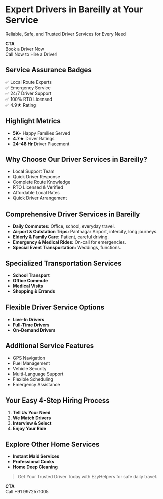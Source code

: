 # Expert Drivers in Bareilly at Your Service

Reliable, Safe, and Trusted Driver Services for Every Need

**CTA**  
Book a Driver Now  
Call Now to Hire a Driver!

## Service Assurance Badges
✅ Local Route Experts  
✅ Emergency Service  
✅ 24/7 Driver Support  
✅ 100% RTO Licensed  
✅ 4.9★ Rating

## Highlight Metrics
- **5K+** Happy Families Served
- **4.7★** Driver Ratings
- **24–48 Hr** Driver Placement

## Why Choose Our Driver Services in Bareilly?
- Local Support Team
- Quick Driver Response
- Complete Route Knowledge
- RTO Licensed & Verified
- Affordable Local Rates
- Quick Driver Arrangement

## Comprehensive Driver Services in Bareilly
- **Daily Commutes:** Office, school, everyday travel.
- **Airport & Outstation Trips:** Pantnagar Airport, intercity, long journeys.
- **Elderly & Family Care:** Patient, careful driving.
- **Emergency & Medical Rides:** On-call for emergencies.
- **Special Event Transportation:** Weddings, functions.

## Specialized Transportation Services
- **School Transport**
- **Office Commute**
- **Medical Visits**
- **Shopping & Errands**

## Flexible Driver Service Options
- **Live-In Drivers**
- **Full-Time Drivers**
- **On-Demand Drivers**

## Additional Service Features
- GPS Navigation
- Fuel Management
- Vehicle Security
- Multi-Language Support
- Flexible Scheduling
- Emergency Assistance

## Your Easy 4-Step Hiring Process
1. **Tell Us Your Need**  
2. **We Match Drivers**  
3. **Interview & Select**  
4. **Enjoy Your Ride**

## Explore Other Home Services
- **Instant Maid Services**
- **Professional Cooks**
- **Home Deep Cleaning**

> Get Your Trusted Driver Today with EzyHelpers for safe daily travel.

**CTA**  
Call +91 9972571005
